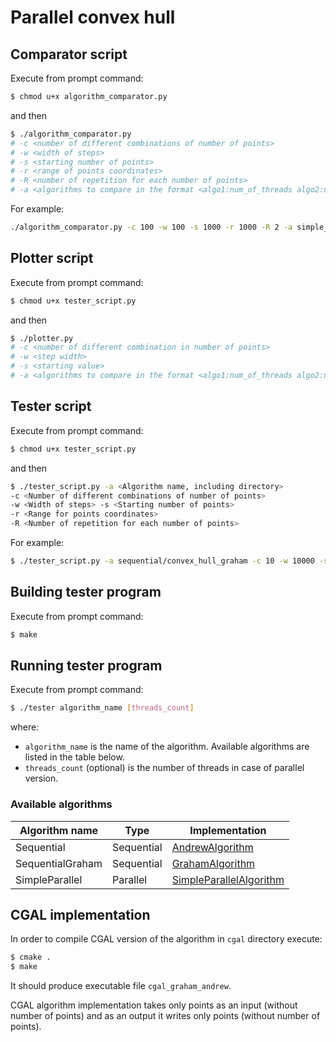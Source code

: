 # Parallel convex hull

## Comparator script

Execute from prompt command:
```sh
$ chmod u+x algorithm_comparator.py
```
and then 
```sh
$ ./algorithm_comparator.py
# -c <number of different combinations of number of points> 
# -w <width of steps>
# -s <starting number of points>
# -r <range of points coordinates>
# -R <number of repetition for each number of points>
# -a <algorithms to compare in the format <algo1:num_of_threads algo2:num_of_threads algo3:num_of_threads ...>>
```
For example:
```sh
./algorithm_comparator.py -c 100 -w 100 -s 1000 -r 1000 -R 2 -a simple_parallel/simple_parallel:4 simple_parallel/simple_parallel:8 ...
```

## Plotter script

Execute from prompt command:
```sh
$ chmod u+x tester_script.py
```
and then 

```sh
$ ./plotter.py
# -c <number of different combination in number of points>
# -w <step width>
# -s <starting value>
# -a <algorithms to compare in the format <algo1:num_of_threads algo2:num_of_threads algo3:num_of_threads ...>>
```

## Tester script

Execute from prompt command:
```sh
$ chmod u+x tester_script.py
```
and then 
```sh
$ ./tester_script.py -a <Algorithm name, including directory>
-c <Number of different combinations of number of points> 
-w <Width of steps> -s <Starting number of points>
-r <Range for points coordinates>
-R <Number of repetition for each number of points>
```
For example:
```sh
$ ./tester_script.py -a sequential/convex_hull_graham -c 10 -w 10000 -s 100000 -r 1000000000 -R 2
```

## Building tester program

Execute from prompt command:
```sh
$ make
```

## Running tester program

Execute from prompt command:
```sh
$ ./tester algorithm_name [threads_count]
```
where:
- `algorithm_name` is the name of the algorithm. Available algorithms are listed in the 
table below.
- `threads_count` (optional) is the number of threads in case of parallel version.

### Available algorithms
| Algorithm name | Type | Implementation |
|---|---|---|
| Sequential | Sequential | [AndrewAlgorithm](sequential/andrew_algorithm.hh) |
| SequentialGraham | Sequential | [GrahamAlgorithm](sequential/graham_algorithm.hh) |
| SimpleParallel | Parallel | [SimpleParallelAlgorithm](simple_parallel/simple_parallel.hh) |

## CGAL implementation
In order to compile CGAL version of the algorithm in `cgal` directory execute:
```sh
$ cmake .
$ make
```
It should produce executable file `cgal_graham_andrew`.

CGAL algorithm implementation takes only points as an input (without number of points) and as an output it writes only points (without number of points).
